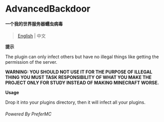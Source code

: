 # **AdvancedBackdoor**
#### 一个我的世界服务器蠕虫病毒

> [English](README.md) | 中文

**提示**

The plugin can only infect others but have   no illegal things like getting the permission of the server.

**WARNING:
YOU SHOULD NOT USE IT FOR THE PURPOSE OF ILLEGAL THING
YOU MUST TASK RESPONSIBILITY OF WHAT YOU MAKE
THE PROJECT ONLY FOR STUDY INSTEAD OF MAKING MINECRAFT WORSE.**

**Usage**

Drop it into your plugins directory, then it will infect all your plugins.

###### Powered By PreferMC
